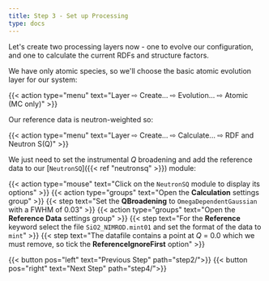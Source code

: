 ```yaml
---
title: Step 3 - Set up Processing
type: docs
---
```



Let's create two processing layers now - one to evolve our configuration, and one to calculate the current RDFs and structure factors.

We have only atomic species, so we'll choose the basic atomic evolution layer for our system:

{{< action type="menu" text="Layer &#8680; Create... &#8680; Evolution... &#8680; Atomic (MC only)" >}}

Our reference data is neutron-weighted so:

{{< action type="menu" text="Layer &#8680; Create... &#8680; Calculate... &#8680; RDF and Neutron S(Q)" >}}

We just need to set the instrumental _Q_ broadening and add the reference data to our [`NeutronSQ`]({{< ref "neutronsq" >}}) module:

{{< action type="mouse" text="Click on the `NeutronSQ` module to display its options" >}}
{{< action type="groups" text="Open the **Calculation** settings group" >}}
{{< step text="Set the **QBroadening** to `OmegaDependentGaussian` with a FWHM of 0.03" >}}
{{< action type="groups" text="Open the **Reference Data** settings group" >}}
{{< step text="For the **Reference** keyword select the file `SiO2_NIMROD.mint01` and set the format of the data to `mint`" >}}
{{< step text="The datafile contains a point at _Q_ = 0.0 which we must remove, so tick the **ReferenceIgnoreFirst** option" >}}


{{< button pos="left" text="Previous Step" path="step2/">}}
{{< button pos="right" text="Next Step" path="step4/">}}
